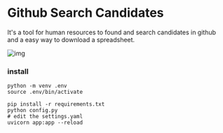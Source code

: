 # Github Search Candidates

It's a tool for human resources to found and search candidates in github
and a easy way to download a spreadsheet.

![img](https://i.imgur.com/C1mhjUq.png)

### install

```
python -m venv .env
source .env/bin/activate

pip install -r requirements.txt
python config.py
# edit the settings.yaml
uvicorn app:app --reload
```
